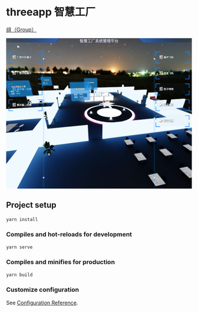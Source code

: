 # threeapp 智慧工厂

[组（Group）](https://threejs.org/docs/index.html?q=Group#api/zh/objects/Group)

![gongchang](../assets/three_js/gongchang.png)


## Project setup
```
yarn install
```

### Compiles and hot-reloads for development
```
yarn serve
```

### Compiles and minifies for production
```
yarn build
```

### Customize configuration
See [Configuration Reference](https://cli.vuejs.org/config/).

